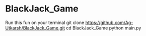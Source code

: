 # BlackJack_Game
Run this fun on your terminal
git clone https://github.com/Ag-Utkarsh/BlackJack_Game.git
cd BlackJack_Game
python main.py
